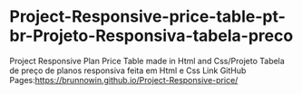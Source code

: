 # Project-Responsive-price-table-pt-br-Projeto-Responsiva-tabela-preco
Project Responsive Plan Price Table made in Html and Css/Projeto Tabela de preço de planos responsiva feita em Html e Css
Link GitHub Pages:https://brunnowin.github.io/Project-Responsive-price/
